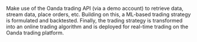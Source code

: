 Make use of the Oanda trading API (via a demo account) to retrieve data, stream data, place orders, etc. Building on this, a ML-based trading strategy is formulated and backtested. Finally, the trading strategy is transformed into an online trading algorithm and is deployed for real-time trading on the Oanda trading platform.